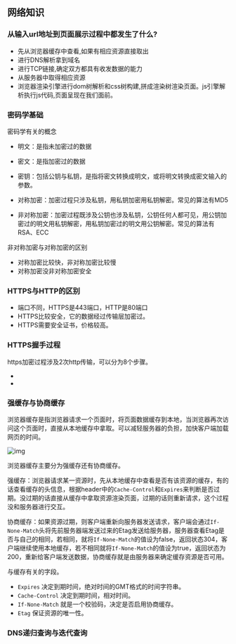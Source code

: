 ## 网络知识

### 从输入url地址到页面展示过程中都发生了什么?

- 先从浏览器缓存中查看,如果有相应资源直接取出
- 进行DNS解析拿到域名
- 进行TCP链接,确定双方都具有收发数据的能力
- 从服务器中取得相应资源
- 浏览器渲染引擎进行dom树解析和css树构建,拼成渲染树渲染页面。js引擎解析执行js代码,页面呈现在我们面前。

### 密码学基础

密码学有关的概念

- 明文：是指未加密过的数据

- 密文：是指加密过的数据

- 密钥：包括公钥与私钥，是指将密文转换成明文，或将明文转换成密文输入的参数。

- 对称加密：加密过程只涉及私钥，用私钥加密用私钥解密。常见的算法有MD5

- 非对称加密：加密过程既涉及公钥也涉及私钥，公钥任何人都可见，用公钥加密过的明文用私钥解密，用私钥加密过的明文用公钥解密。常见的算法有RSA、ECC

非对称加密与对称加密的区别

- 对称加密比较快，非对称加密比较慢
- 对称加密没非对称加密安全

### HTTPS与HTTP的区别

- 端口不同，HTTPS是443端口，HTTP是80端口
- HTTPS比较安全，它的数据经过传输层加密过。
- HTTPS需要安全证书，价格较高。

### HTTPS握手过程

https加密过程涉及2次http传输，可以分为8个步骤。

- 
- 

### 强缓存与协商缓存

浏览器缓存是指浏览器请求一个页面时，将页面数据缓存到本地，当浏览器再次访问这个页面时，直接从本地缓存中拿取。可以减轻服务器的负担，加快客户端加载网页的时间。

![img](https://segmentfault.com/img/bVuuo2)

浏览器缓存主要分为强缓存还有协商缓存。

强缓存：浏览器请求某一资源时，先从本地缓存中查看是否有该资源的缓存，有的话查看缓存的头信息，根据header中的`Cache-Control`和`Expires`来判断是否过期。没过期的话直接从缓存中拿取资源渲染页面，过期的话则重新请求，这个过程没和服务器进行交互。

协商缓存：如果资源过期，则客户端重新向服务器发送请求，客户端会通过`If-None-Match`头将先前服务器端发送过来的Etag发送给服务器，服务器查看Etag是否与自己的相同，若相同，就将`If-None-Match`的值设为false，返回状态304，客户端继续使用本地缓存，若不相同就将`If-None-Match`的值设为true，返回状态为200，重新给客户端发送数据，协商缓存就是由服务器来确定缓存资源是否可用。

与缓存有关的字段。

- `Expires` 决定到期时间，绝对时间的GMT格式的时间字符串。
- `Cache-Control` 决定到期时间，相对时间。
- `If-None-Match` 就是一个校验码，决定是否启用协商缓存。
- `Etag` 保证资源的唯一性。

### DNS递归查询与迭代查询

